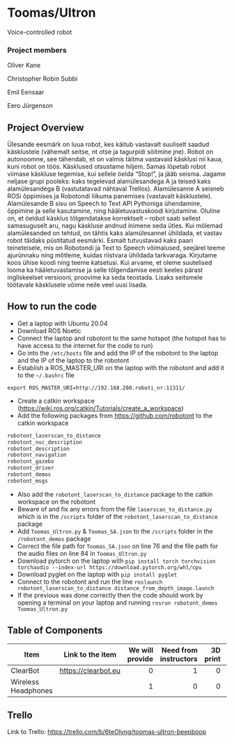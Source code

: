 # Toomas/Ultron #

Voice-controlled robot


### Project members ###

Oliver Kane

Christopher Robin Subbi

Emil Eensaar

Eero Jürgenson


## Project Overview ##

Ülesande eesmärk on luua robot, kes käitub vastavalt suuliselt saadud käsklustele (vähemalt seitse, nt otse ja tagurpidi sõitmine jne). Robot on autonoomne, see tähendab, et on valmis täitma vastavaid käsklusi nii kaua, kuni robot on töös. Käsklused otsustame hiljem. Samas lõpetab robot viimase käskluse tegemise, kui sellele öelda “Stop!”, ja jääb seisma. Jagame neljase grupi pooleks: kaks tegelevad alamülesandega A ja teised kaks alamülesandega B (vastutatavad nähtaval Trellos). Alamülesanne A seisneb ROSi õppimises ja Robotondi liikuma panemises (vastavalt käsklustele). Alamülesande B sisu on Speech to Text API Pythoniga ühendamine, õppimine ja selle kasutamine, ning hääletuvastuskoodi kirjutamine. Oluline on, et öeldud käsklus tõlgendatakse korrektselt – robot saab sellest samasuguselt aru, nagu käskluse andnud inimene seda ütles. Kui mõlemad alamülesanded on tehtud, on tähtis kaks alamülesannet ühildada, et vastav robot täidaks püstitatud eesmärki. Esmalt tutvustavad kaks paari teineteisele, mis on Robotondi ja Text to Speech võimalused, seejärel teeme ajurünnaku ning mõtleme, kuidas riistvara ühildada tarkvaraga. Kirjutame koos ühise koodi ning teeme katsetusi. Kui arvame, et oleme suutelised looma ka hääletuvastamise ja selle tõlgendamise eesti keeles pärast ingliskeelset versiooni, proovime ka seda teostada. Lisaks seitsmele töötavale käsklusele võime neile veel uusi lisada.

## How to run the code ##

- Get a laptop with Ubuntu 20.04
- Download ROS Noetic
- Connect the laptop and robotont to the same hotspot (the hotspot has to have access to the internet for the code to run)
- Go into the ```/etc/hosts``` file and add the IP of the robotont to the laptop and the IP of the laptop to the robotont
- Establish a ROS_MASTER_URI on the laptop with the robotont and add it to the ```~/.bashrc``` file
```
export ROS_MASTER_URI=http://192.168.200.roboti_nr:11311/
```
- Create a catkin workspace (https://wiki.ros.org/catkin/Tutorials/create_a_workspace)
- Add the following packages from https://github.com/robotont to the catkin workspace
```sh
robotont_laserscan_to_distance
robotont_nuc_description
robotont_description
robotont_navigation
robotont_gazebo
robotont_driver
robotont_demos
robotont_msgs
```
- Also add the ```robotont_laserscan_to_distance``` package to the catkin workspace on the robotont
- Beware of and fix any errors from the file ```laserscan_to_distance.py``` which is in the ```/scripts``` folder of the ```robotont_laserscan_to_distance``` package
- Add ```Toomas_Ultron.py``` & ```Toomas_SA.json``` to the ```/scripts``` folder in the ```/robotont_demos``` package
- Correct the file path for ```Toomas_SA.json``` on line 76 and the file path for the audio files on line 84 in ```Toomas_Ultron.py```
- Download pytorch on the laptop with ```pip install torch torchvision torchaudio --index-url https://download.pytorch.org/whl/cpu```
- Download pyglet on the laptop with ```pip install pyglet```
- Connect to the robotont and run the line ```roslaunch robotont_laserscan_to_distance distance_from_depth_image.launch```
- If the previous was done correctly then the code should work by opening a terminal on your laptop and running ``` rosrun robotont_demos Toomas_Ultron.py ```

## Table of Components ##

| Item | Link to the item | We will provide | Need from instructors | 3D print | Total |
| ---- | ---------------- | --------------: | --------------------: | -------: | :---: |
| ClearBot | https://clearbot.eu | 0 | 1 | 0 | 1 |
| Wireless Headphones |  | 1 | 0 | 0 | 1 |


## Trello ##

Link to Trello: https://trello.com/b/6teOlyng/toomas-ultron-beepboop


